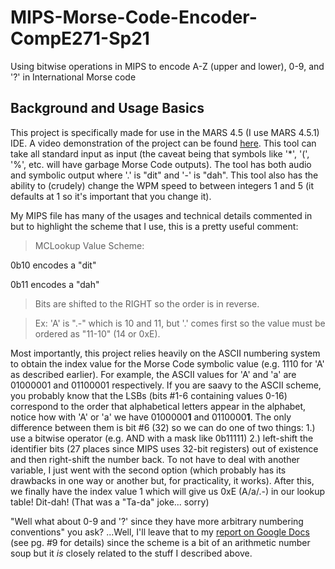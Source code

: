 # MIPS-Morse-Code-Encoder-CompE271-Sp21
Using bitwise operations in MIPS to encode A-Z (upper and lower), 0-9, and '?' in International Morse code

## Background and Usage Basics
This project is specifically made for use in the MARS 4.5 (I use MARS 4.5.1) IDE. A video demonstration of the project can be found [here](https://www.youtube.com/watch?v=On-NI-TE1LI). This tool can take all standard input as input (the caveat being that symbols like '*', '(', '%', etc. will have garbage Morse Code outputs). The tool has both audio and symbolic output where '.' is "dit" and '-' is "dah". This tool also has the ability to (crudely) change the WPM speed to between integers 1 and 5 (it defaults at 1 so it's important that you change it).

My MIPS file has many of the usages and technical details commented in but to highlight the scheme that I use, this is a pretty useful comment:

>MCLookup Value Scheme:

0b10 encodes a "dit"

0b11 encodes a "dah"

>Bits are shifted to the RIGHT so the order is in reverse.

>Ex:	'A' is ".-"  which is 10 and 11, but '.' comes first so the value must be ordered as "11-10" (14 or 0xE).

Most importantly, this project relies heavily on the ASCII numbering system to obtain the index value for the Morse Code symbolic value (e.g. 1110 for 'A' as described earlier). For example, the ASCII values for 'A' and 'a' are 01000001 and 01100001 respectively. If you are saavy to the ASCII scheme, you probably know that the LSBs (bits #1-6 containing values 0-16) correspond to the order that alphabetical letters appear in the alphabet, notice how with 'A' or 'a' we have 0100000**1** and 0110000**1**. The only difference between them is bit #6 (32) so we can do one of two things: 1.) use a bitwise operator (e.g. AND with a mask like 0b11111) 2.) left-shift the identifier bits (27 places since MIPS uses 32-bit registers) out of existence and then right-shift the number back. To not have to deal with another variable, I just went with the second option (which probably has its drawbacks in one way or another but, for practicality, it works). After this, we finally have the index value 1 which will give us 0xE (A/a/.-) in our lookup table! Dit-dah! (That was a "Ta-da" joke... sorry)

"Well what about 0-9 and '?' since they have more arbitrary numbering conventions" you ask? ...Well, I'll leave that to my [report on Google Docs](https://docs.google.com/document/d/1AIigjFuADEqdseeRCFAoilsbMI8Fc2Hj9CDM2NY0fok/edit?usp=sharing) (see pg. #9 for details) since the scheme is a bit of an arithmetic number soup but it *is* closely related to the stuff I described above.
